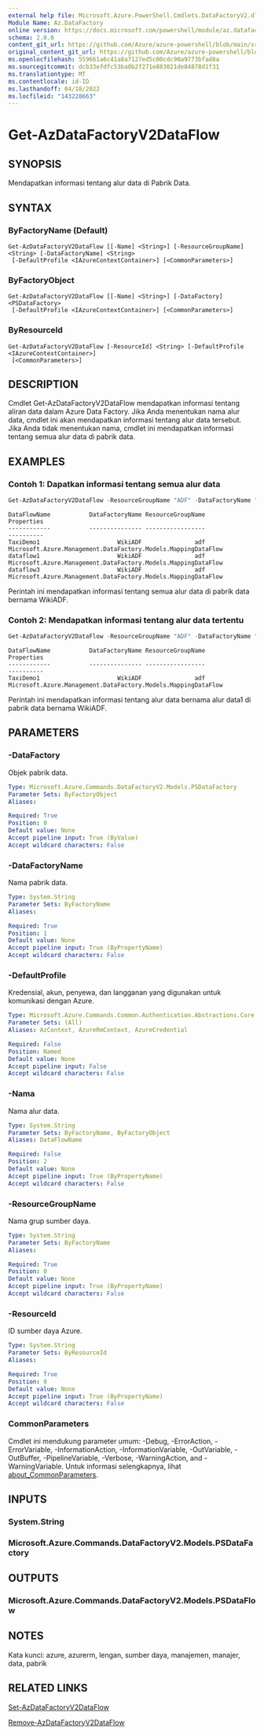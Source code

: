 ```yaml
---
external help file: Microsoft.Azure.PowerShell.Cmdlets.DataFactoryV2.dll-Help.xml
Module Name: Az.DataFactory
online version: https://docs.microsoft.com/powershell/module/az.datafactory/get-azdatafactoryv2dataflow
schema: 2.0.0
content_git_url: https://github.com/Azure/azure-powershell/blob/main/src/DataFactory/DataFactoryV2/help/Get-AzDataFactoryV2DataFlow.md
original_content_git_url: https://github.com/Azure/azure-powershell/blob/main/src/DataFactory/DataFactoryV2/help/Get-AzDataFactoryV2DataFlow.md
ms.openlocfilehash: 559661a6c41a8a7127ed5c00cdc90a9773bfad8a
ms.sourcegitcommit: dcb33efdfc53ba0b2f271e883021de84878d1f31
ms.translationtype: MT
ms.contentlocale: id-ID
ms.lasthandoff: 04/18/2022
ms.locfileid: "143228663"
---
```

# Get-AzDataFactoryV2DataFlow

## SYNOPSIS
Mendapatkan informasi tentang alur data di Pabrik Data.

## SYNTAX

### ByFactoryName (Default)
```
Get-AzDataFactoryV2DataFlow [[-Name] <String>] [-ResourceGroupName] <String> [-DataFactoryName] <String>
 [-DefaultProfile <IAzureContextContainer>] [<CommonParameters>]
```

### ByFactoryObject
```
Get-AzDataFactoryV2DataFlow [[-Name] <String>] [-DataFactory] <PSDataFactory>
 [-DefaultProfile <IAzureContextContainer>] [<CommonParameters>]
```

### ByResourceId
```
Get-AzDataFactoryV2DataFlow [-ResourceId] <String> [-DefaultProfile <IAzureContextContainer>]
 [<CommonParameters>]
```

## DESCRIPTION
Cmdlet Get-AzDataFactoryV2DataFlow mendapatkan informasi tentang aliran data dalam Azure Data Factory.
Jika Anda menentukan nama alur data, cmdlet ini akan mendapatkan informasi tentang alur data tersebut.
Jika Anda tidak menentukan nama, cmdlet ini mendapatkan informasi tentang semua alur data di pabrik data.

## EXAMPLES
### Contoh 1: Dapatkan informasi tentang semua alur data
```powershell
Get-AzDataFactoryV2DataFlow -ResourceGroupName "ADF" -DataFactoryName "WikiADF"
```

```output
DataFlowName           DataFactoryName ResourceGroupName                                                    Properties
------------           --------------- -----------------                                                    ----------
TaxiDemo1                      WikiADF               adf Microsoft.Azure.Management.DataFactory.Models.MappingDataFlow
dataflow1                      WikiADF               adf Microsoft.Azure.Management.DataFactory.Models.MappingDataFlow
dataflow3                      WikiADF               adf Microsoft.Azure.Management.DataFactory.Models.MappingDataFlow
```

Perintah ini mendapatkan informasi tentang semua alur data di pabrik data bernama WikiADF.

### Contoh 2: Mendapatkan informasi tentang alur data tertentu
```powershell
Get-AzDataFactoryV2DataFlow -ResourceGroupName "ADF" -DataFactoryName "WikiADF" -Name "dataflow1"
```

```output
DataFlowName           DataFactoryName ResourceGroupName                                                    Properties
------------           --------------- -----------------                                                    ----------
TaxiDemo1                      WikiADF               adf Microsoft.Azure.Management.DataFactory.Models.MappingDataFlow
```

Perintah ini mendapatkan informasi tentang alur data bernama alur data1 di pabrik data bernama WikiADF.

## PARAMETERS

### -DataFactory
Objek pabrik data.

```yaml
Type: Microsoft.Azure.Commands.DataFactoryV2.Models.PSDataFactory
Parameter Sets: ByFactoryObject
Aliases:

Required: True
Position: 0
Default value: None
Accept pipeline input: True (ByValue)
Accept wildcard characters: False
```

### -DataFactoryName
Nama pabrik data.

```yaml
Type: System.String
Parameter Sets: ByFactoryName
Aliases:

Required: True
Position: 1
Default value: None
Accept pipeline input: True (ByPropertyName)
Accept wildcard characters: False
```

### -DefaultProfile
Kredensial, akun, penyewa, dan langganan yang digunakan untuk komunikasi dengan Azure.

```yaml
Type: Microsoft.Azure.Commands.Common.Authentication.Abstractions.Core.IAzureContextContainer
Parameter Sets: (All)
Aliases: AzContext, AzureRmContext, AzureCredential

Required: False
Position: Named
Default value: None
Accept pipeline input: False
Accept wildcard characters: False
```

### -Nama
Nama alur data.

```yaml
Type: System.String
Parameter Sets: ByFactoryName, ByFactoryObject
Aliases: DataFlowName

Required: False
Position: 2
Default value: None
Accept pipeline input: True (ByPropertyName)
Accept wildcard characters: False
```

### -ResourceGroupName
Nama grup sumber daya.

```yaml
Type: System.String
Parameter Sets: ByFactoryName
Aliases:

Required: True
Position: 0
Default value: None
Accept pipeline input: True (ByPropertyName)
Accept wildcard characters: False
```

### -ResourceId
ID sumber daya Azure.

```yaml
Type: System.String
Parameter Sets: ByResourceId
Aliases:

Required: True
Position: 0
Default value: None
Accept pipeline input: True (ByPropertyName)
Accept wildcard characters: False
```

### CommonParameters
Cmdlet ini mendukung parameter umum: -Debug, -ErrorAction, -ErrorVariable, -InformationAction, -InformationVariable, -OutVariable, -OutBuffer, -PipelineVariable, -Verbose, -WarningAction, and -WarningVariable. Untuk informasi selengkapnya, lihat [about_CommonParameters](http://go.microsoft.com/fwlink/?LinkID=113216).

## INPUTS

### System.String

### Microsoft.Azure.Commands.DataFactoryV2.Models.PSDataFactory

## OUTPUTS

### Microsoft.Azure.Commands.DataFactoryV2.Models.PSDataFlow

## NOTES
Kata kunci: azure, azurerm, lengan, sumber daya, manajemen, manajer, data, pabrik

## RELATED LINKS

[Set-AzDataFactoryV2DataFlow](./set-azdatafactoryv2dataflow.md)

[Remove-AzDataFactoryV2DataFlow](./remove-azdatafactoryv2dataflow.md)